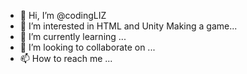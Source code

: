- 👋 Hi, I’m @codingLIZ
- 👀 I’m interested in HTML and Unity Making a game...
- 🌱 I’m currently learning ...
- 💞️ I’m looking to collaborate on ...
- 📫 How to reach me ...

<!---
codingLIZ/codingLIZ is a ✨ special ✨ repository because its `README.md` (this file) appears on your GitHub profile.
You can click the Preview link to take a look at your changes.
--->
